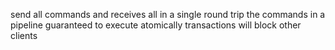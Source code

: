 send all commands and receives all in a single round trip
the commands in a pipeline guaranteed to execute atomically
transactions will block other clients